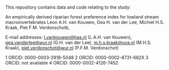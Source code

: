 This repository contains data and code relating to the study:

An empirically derived riparian forest preference index for lowland stream macroinvertebrates
Leon A.H. van Kouwen, Gea H. van der Lee, Michiel H.S. Kraak, Piet F.M. Verdonschotb,

E-mail addresses: l.vankouwen@has.nl (L.A.H. van Kouwen), gea.vanderlee@wur.nl (G.H. van der Lee), m.h.s.kraak@uva.nl (M.H.S. Kraak), piet.verdonschot@wur.nl (P.F.M. Verdonschot)

1 ORCID: 0000-0003-2918-5048
2 ORCID: 0000-0002-8731-682X
3 ORCID: not available
4 ORCID: 0000-0002-4126-7452 
